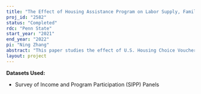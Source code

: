 ```yaml
---
title: "The Effect of Housing Assistance Program on Labor Supply, Family Formation and Homeownership"
proj_id: "2582"
status: "Completed"
rdc: "Penn State"
start_year: "2021"
end_year: "2022"
pi: "Ning Zhang"
abstract: "This paper studies the effect of U.S. Housing Choice Voucher Program Section 8 on low income people's labor supply, family formation and homeownership. I analyze this issue using data from 2014 Panel and 2018 Panel of the restricted-use Survey of Income and Program Participation (SIPP). My economic approach is to use the policy assigning housing vouchers based on an income cutoff as an instrument to study the effect of housing vouchers on low-income people's employment, family formation and homeownership. The assignment policy states that households with income lower than 50% of the median income for the MSA/county area are eligible for housing vouchers. In order to infer the household eligibility status, I need the household MSA/county code, which is accessible through the SIPP restricted-use data. With household eligibility status, I compare the households whose incomes are slightly below the income cutoff (eligible households) with households whose incomes are slightly above the income cutoff (ineligible households) to identify the effect of housing vouchers on employment, family formation and homeownership. This project will contribute to understanding the effect of Section 8 Housing Voucher on low-income households' labor supply, family formation and homeownership decisions as well as the welfare implication of such housing assistance programs on low income households.  "
layout: project
---
```


**Datasets Used:**

  - Survey of Income and Program Participation (SIPP) Panels 

